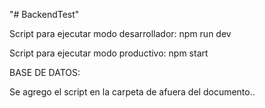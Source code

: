 "# BackendTest" 

Script para ejecutar modo desarrollador:
npm run dev

Script para ejecutar modo productivo:
npm start

BASE DE DATOS:

Se agrego el script en la carpeta de afuera del documento..
